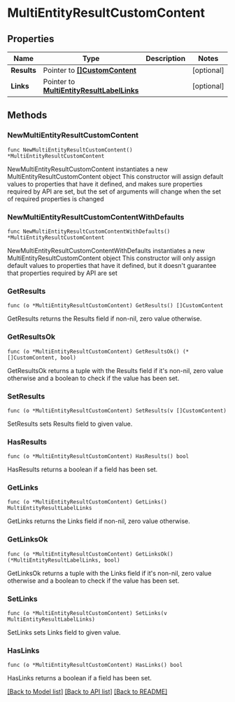 # MultiEntityResultCustomContent

## Properties

Name | Type | Description | Notes
------------ | ------------- | ------------- | -------------
**Results** | Pointer to [**[]CustomContent**](CustomContent.md) |  | [optional] 
**Links** | Pointer to [**MultiEntityResultLabelLinks**](MultiEntityResultLabelLinks.md) |  | [optional] 

## Methods

### NewMultiEntityResultCustomContent

`func NewMultiEntityResultCustomContent() *MultiEntityResultCustomContent`

NewMultiEntityResultCustomContent instantiates a new MultiEntityResultCustomContent object
This constructor will assign default values to properties that have it defined,
and makes sure properties required by API are set, but the set of arguments
will change when the set of required properties is changed

### NewMultiEntityResultCustomContentWithDefaults

`func NewMultiEntityResultCustomContentWithDefaults() *MultiEntityResultCustomContent`

NewMultiEntityResultCustomContentWithDefaults instantiates a new MultiEntityResultCustomContent object
This constructor will only assign default values to properties that have it defined,
but it doesn't guarantee that properties required by API are set

### GetResults

`func (o *MultiEntityResultCustomContent) GetResults() []CustomContent`

GetResults returns the Results field if non-nil, zero value otherwise.

### GetResultsOk

`func (o *MultiEntityResultCustomContent) GetResultsOk() (*[]CustomContent, bool)`

GetResultsOk returns a tuple with the Results field if it's non-nil, zero value otherwise
and a boolean to check if the value has been set.

### SetResults

`func (o *MultiEntityResultCustomContent) SetResults(v []CustomContent)`

SetResults sets Results field to given value.

### HasResults

`func (o *MultiEntityResultCustomContent) HasResults() bool`

HasResults returns a boolean if a field has been set.

### GetLinks

`func (o *MultiEntityResultCustomContent) GetLinks() MultiEntityResultLabelLinks`

GetLinks returns the Links field if non-nil, zero value otherwise.

### GetLinksOk

`func (o *MultiEntityResultCustomContent) GetLinksOk() (*MultiEntityResultLabelLinks, bool)`

GetLinksOk returns a tuple with the Links field if it's non-nil, zero value otherwise
and a boolean to check if the value has been set.

### SetLinks

`func (o *MultiEntityResultCustomContent) SetLinks(v MultiEntityResultLabelLinks)`

SetLinks sets Links field to given value.

### HasLinks

`func (o *MultiEntityResultCustomContent) HasLinks() bool`

HasLinks returns a boolean if a field has been set.


[[Back to Model list]](../README.md#documentation-for-models) [[Back to API list]](../README.md#documentation-for-api-endpoints) [[Back to README]](../README.md)


